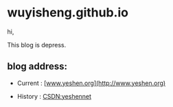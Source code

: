 # wuyisheng.github.io

hi,

This blog is depress.

## blog address:

- Current : [www.yeshen.org](http://www.yeshen.org)

- History : [CSDN:yeshennet](http://blog.csdn.net/yeshennet)




